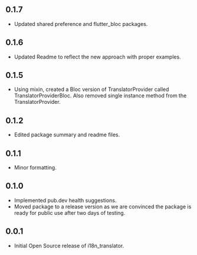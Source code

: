 ## 0.1.7
* Updated shared preference and flutter_bloc packages.

## 0.1.6
* Updated Readme to reflect the new approach with proper examples.


## 0.1.5
* Using mixin, created a Bloc version of TranslatorProvider called TranslatorProviderBloc. Also removed single instance method from the TranslatorProvider.

## 0.1.2
* Edited package summary and readme files.

## 0.1.1
* Minor formatting.

## 0.1.0
* Implemented pub.dev health suggestions.
* Moved package to a release version as we are convinced the package is ready for public use after two days of testing.

## 0.0.1
* Initial Open Source release of i18n_translator.
